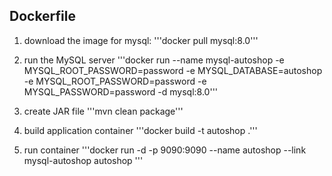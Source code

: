 <h2>Dockerfile</h2>

1. download the image for mysql:
	'''docker pull mysql:8.0'''

2. run the MySQL server
	'''docker run --name mysql-autoshop -e MYSQL_ROOT_PASSWORD=password -e MYSQL_DATABASE=autoshop -e MYSQL_ROOT_PASSWORD=password -e MYSQL_PASSWORD=password -d mysql:8.0'''

3. create JAR file 
	'''mvn clean package'''

4. build application container
	'''docker build -t autoshop .'''

5. run container
	'''docker run -d -p 9090:9090 --name autoshop --link mysql-autoshop autoshop '''

